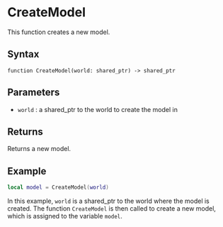 # CreateModel

This function creates a new model.

## Syntax

`function CreateModel(world: shared_ptr) -> shared_ptr`

## Parameters

- `world` : a shared_ptr to the world to create the model in

## Returns

Returns a new model.

## Example

```lua
local model = CreateModel(world)
```

In this example, `world` is a shared_ptr to the world where the model is created. The function `CreateModel` is then called to create a new model, which is assigned to the variable `model`.